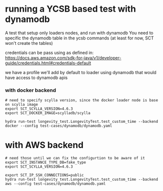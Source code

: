 # running a YCSB based test with dynamodb

A test that setup only loaders nodes, and run with dynamodb
You need to specific the dynamodb table in the ycsb commands
(at least for now, SCT won't create the tables)

credentials can be pass using as defined in:
https://docs.aws.amazon.com/sdk-for-java/v1/developer-guide/credentials.html#credentials-default

we have a profile we'll add by default to loader using dynamodb that would have
access to dynamodb apis

### with docker backend
```
# need to specify scylla version, since the docker loader node is base on scylla image
export SCT_SCYLLA_VERSION=4.6.3
export SCT_DOCKER_IMAGE=scylladb/scylla

hydra run-test longevity_test.LongevityTest.test_custom_time --backend docker --config test-cases/dynamodb/dynamodb.yaml
```

# with AWS backend
```
# need those until we can fix the configurtion to be aware of it
export SCT_INSTANCE_TYPE_DB=fake_type
export SCT_SCYLLA_VERSION=4.6.3

export SCT_IP_SSH_CONNECTIONS=public
hydra run-test longevity_test.LongevityTest.test_custom_time --backend aws --config test-cases/dynamodb/dynamodb.yaml
```
